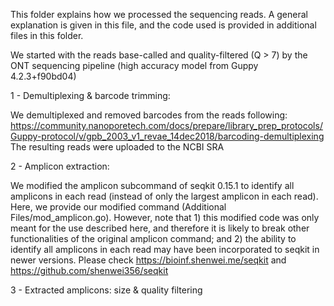 This folder explains how we processed the sequencing reads. A general explanation is given in this file, and the code used is provided in additional files in this folder.

We started with the reads base-called and quality-filtered (Q > 7) by the ONT sequencing pipeline (high accuracy model from Guppy 4.2.3+f90bd04)


1 - Demultiplexing & barcode trimming: 

We demultiplexed and removed barcodes from the reads following: https://community.nanoporetech.com/docs/prepare/library_prep_protocols/Guppy-protocol/v/gpb_2003_v1_revae_14dec2018/barcoding-demultiplexing
The resulting reads were uploaded to the NCBI SRA


2 - Amplicon extraction: 

We modified the amplicon subcommand of seqkit 0.15.1 to identify all amplicons in each read (instead of only the largest amplicon in each read). Here, we provide our modified command (Additional Files/mod_amplicon.go). However, note that 1) this modified code was only meant for the use described here, and therefore it is likely to break other functionalities of the original amplicon command; and 2) the ability to identify all amplicons in each read may have been incorporated to seqkit in newer versions. Please check https://bioinf.shenwei.me/seqkit and https://github.com/shenwei356/seqkit





3 - Extracted amplicons: size & quality filtering
